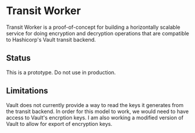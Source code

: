# Transit Worker

Transit Worker is a proof-of-concept for building a horizontally scalable service for doing encryption and decryption operations that are compatible to Hashicorp's Vault transit backend.

## Status

This is a prototype.  Do not use in production.

## Limitations

Vault does not currently provide a way to read the keys it generates from the transit backend.  In order for this model to work, we would need to have access to Vault's encrption keys.  I am also working a modified version of Vault to allow for export of encryption keys.
